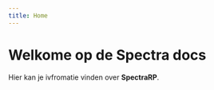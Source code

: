 ```yaml
---
title: Home
---
```


# Welkome op de Spectra docs

Hier kan je ivfromatie vinden over **SpectraRP**.
